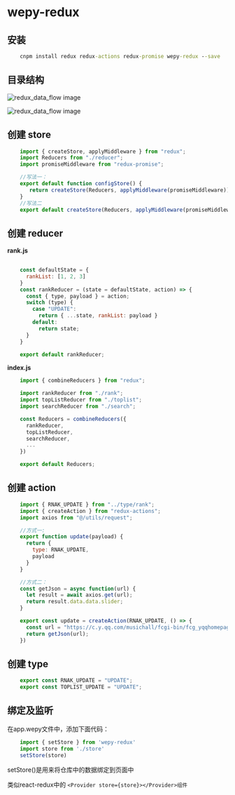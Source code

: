 # wepy-redux
## 安装
``` cmd
	cnpm install redux redux-actions redux-promise wepy-redux --save
```
## 目录结构
![redux_data_flow image](/images/store_close.png)

![redux_data_flow image](/images/store_open.png)

## 创建 store
```js
	import { createStore, applyMiddleware } from "redux";
	import Reducers from "./reducer";
	import promiseMiddleware from "redux-promise";

	//写法一：
	export default function configStore() {
	   return createStore(Reducers, applyMiddleware(promiseMiddleware))
	}
	//写法二
	export default createStore(Reducers, applyMiddleware(promiseMiddleware))
```
## 创建 reducer
**rank.js**
```js
	
	const defaultState = {
	  rankList: [1, 2, 3]
	}
	const rankReducer = (state = defaultState, action) => {
	  const { type, payload } = action;
	  switch (type) {
	    case "UPDATE":
	      return { ...state, rankList: payload }
	    default:
	      return state;
	  }
	}

	export default rankReducer;
```

**index.js**
```js
	import { combineReducers } from "redux";

	import rankReducer from "./rank";
	import topListReducer from "./toplist";
	import searchReducer from "./search";

	const Reducers = combineReducers({
	  rankReducer,
	  topListReducer,
	  searchReducer,
	  ...
	})

	export default Reducers;
```
## 创建 action
```js
	import { RNAK_UPDATE } from "../type/rank";
	import { createAction } from "redux-actions";
	import axios from "@/utils/request";

	//方式一:
	export function update(payload) {
	  return {
	    type: RNAK_UPDATE,
	    payload
	  }
	}

	//方式二：
	const getJson = async function(url) {
	  let result = await axios.get(url);
	  return result.data.data.slider;
	}

	export const update = createAction(RNAK_UPDATE, () => {
	  const url = "https://c.y.qq.com/musichall/fcgi-bin/fcg_yqqhomepagerecommend.fcg";
	  return getJson(url);
	})

```
## 创建 type
```js
	export const RNAK_UPDATE = "UPDATE";
	export const TOPLIST_UPDATE = "UPDATE";
```
## 绑定及监听
在app.wepy文件中，添加下面代码：
```js
	import { setStore } from 'wepy-redux'
	import store from './store'
	setStore(store)
```
setStore()是用来将仓库中的数据绑定到页面中

类似react-redux中的 `<Provider store={store}></Provider>组件`